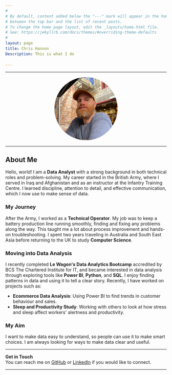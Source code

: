 ```yaml
---
#
# By default, content added below the "---" mark will appear in the home page
# between the top bar and the list of recent posts.
# To change the home page layout, edit the _layouts/home.html file.
# See: https://jekyllrb.com/docs/themes/#overriding-theme-defaults
#
layout: page
title: Chris Hannon
Description: This is what I do

---
```


---

<div style="text-align: center;">
  <img src="/assets/images/portfoliopic.png" alt="Your Name" style="max-width: 200px; border-radius: 50%;">
</div>

---

## About Me

Hello, world! I am a **Data Analyst** with a strong background in both technical roles and problem-solving. My career started in the British Army, where I served in Iraq and Afghanistan and as an instructor at the Infantry Training Centre. I learned discipline, attention to detail, and effective communication, which I now use to make sense of data.

### My Journey

After the Army, I worked as a **Technical Operator**. My job was to keep a battery production line running smoothly, finding and fixing any problems along the way. This taught me a lot about process improvement and hands-on troubleshooting. I spent two years traveling in Australia and South East Asia before returning to the UK to study **Computer Science**.

### Moving into Data Analysis

I recently completed **Le Wagon's Data Analytics Bootcamp** accredited by BCS The Chartered Institute for IT, and became interested in data analysis through exploring tools like **Power BI**, **Python**, and **SQL**. I enjoy finding patterns in data and using it to tell a clear story. Recently, I have worked on projects such as:

- **Ecommerce Data Analysis**: Using Power BI to find trends in customer behaviour and sales.
- **Sleep and Productivity Study**: Working with others to look at how stress and sleep affect workers' alertness and productivity.

### My Aim

I want to make data easy to understand, so people can use it to make smart choices. I am always looking for ways to make data clear and useful.

---

**Get in Touch**  
You can reach me on <a href="https://github.com/cnhannon" target="_blank">GitHub</a> or [LinkedIn](#) if you would like to connect.

---